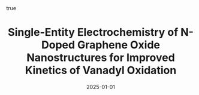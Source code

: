 ---
id: deoliveiraSingleEntityElectrochemistryNDoped2025
title: Single-Entity Electrochemistry of N-Doped Graphene Oxide Nanostructures for
  Improved Kinetics of Vanadyl Oxidation
date: '2025-01-01'
authors:
- de Oliveira, Maida Aysla Costa and Brunet Cabré, Marc and Schröder, Christian and
  Nolan, Hugo and Pota, Filippo and Behan, James A. and Barrière, Frédéric and McKelvey,
  Kim and Colavita, Paula E.
doi: 10.1002/smll.202405220
publication: 'In: *Small* 21'
publication_types:
- '1'
selected: false
tags: []
projects: []
math: true
url: '"https://doi.org/10.1002/smll.202405220"'
external: true

---